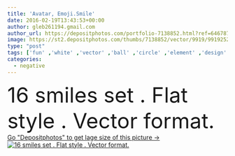 ```yaml
---
title: 'Avatar, Emoji.Smile'
date: 2016-02-19T13:43:53+00:00
author: gleb261194.gmail.com
author_url: https://depositphotos.com/portfolio-7138852.html?ref=64678756
image: https://st2.depositphotos.com/thumbs/7138852/vector/9919/99192526/api_thumb_450.jpg?forcejpeg=true
type: "post"
tags: ['fun' ,'white' ,'vector' ,'ball' ,'circle' ,'element' ,'design' ,'set' ,'isolated' ,'person' ,'sign' ,'art' ,'people' ,'happiness' ,'cute' ,'smile' ,'face' ,'black' ,'cartoon' ,'eyes' ,'funny' ,'character' ,'comic' ,'symbol' ,'emotion' ,'expression' ,'pretty' ,'icon' ,'teeth' ,'flat' ,'dreaming' ,'variation' ,'mood' ,'collection' ,'negative' ,'clipart' ,'tongue' ,'humor' ,'positive' ,'chat' ,'laugh' ,'sadness' ,'sad' ,'dead' ,'cry' ,'disappointed' ,'winking' ,'emoticon' ,'emoticons' ,'lol' ]
categories: 
  - negative
---
```

<div aling="center">
            <font size="60"> 16 smiles set . Flat style . Vector format.</font>   
</div>
<div>
    <a href='https://depositphotos.com/99192526/stock-illustration-avatar-emoji-smile.html?ref=64678756' target=_blank > Go "Depositphotos" to get lage size of this picture ->
        <img href='https://depositphotos.com/99192526/stock-illustration-avatar-emoji-smile.html?ref=64678756' src='https://st2.depositphotos.com/7138852/9919/v/950/depositphotos_99192526-stock-illustration-avatar-emoji-smile.jpg?forcejpeg=true' alt='16 smiles set . Flat style . Vector format.' >
    </a>
</div>
